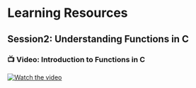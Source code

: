 # Learning Resources 

## Session2: Understanding Functions in C

### 📺 Video: Introduction to Functions in C
[![Watch the video](https://img.youtube.com/vi/3lqgdqoY83o/0.jpg)](https://www.youtube.com/watch?v=3lqgdqoY83o)  
